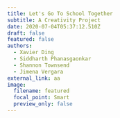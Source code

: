 ```yaml
---
title: Let's Go To School Together
subtitle: A Creativity Project
date: 2020-07-04T05:37:12.510Z
draft: false
featured: false
authors:
  - Xavier Ding
  - Siddharth Phanasgaonkar
  - Shannon Townsend
  - Jimena Vergara
external_link: aa
image:
  filename: featured
  focal_point: Smart
  preview_only: false
---
```

